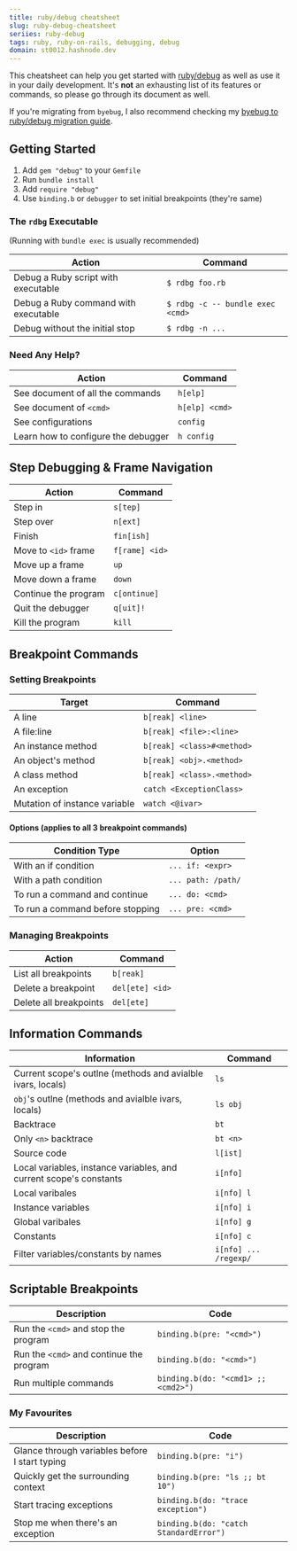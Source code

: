 ```yaml
---
title: ruby/debug cheatsheet
slug: ruby-debug-cheatsheet
seriies: ruby-debug
tags: ruby, ruby-on-rails, debugging, debug
domain: st0012.hashnode.dev
---
```


This cheatsheet can help you get started with [ruby/debug](https://github.com/ruby/debug) as well as use it in your daily development. It's **not** an exhausting list of its features or commands, so please go through its document as well.

If you're migrating from `byebug`, I also recommend checking my [byebug to ruby/debug migration guide](https://st0012.dev/from-byebug-to-ruby-debug).

## Getting Started

1. Add `gem "debug"` to your `Gemfile`
2. Run `bundle install`
3. Add `require "debug"`
4. Use `binding.b` or `debugger` to set initial breakpoints (they're same)

### The `rdbg` Executable

(Running with `bundle exec` is usually recommended)

| Action | Command |
|---|---|
| Debug a Ruby script with executable | `$ rdbg foo.rb` |
| Debug a Ruby command with executable | `$ rdbg -c -- bundle exec <cmd>` |
| Debug without the initial stop | `$ rdbg -n ...` |

### Need Any Help?

| Action | Command |
|---|---|
| See document of all the commands | `h[elp]` |
| See document of `<cmd>` | `h[elp] <cmd>` |
| See configurations | `config` |
| Learn how to configure the debugger | `h config` |

## Step Debugging & Frame Navigation

| Action | Command |
|---|---|
| Step in | `s[tep]` |
| Step over | `n[ext]` |
| Finish | `fin[ish]` |
| Move to `<id>` frame | `f[rame] <id>` |
| Move up a frame | `up` |
| Move down a frame | `down` |
| Continue the program | `c[ontinue]` |
| Quit the debugger | `q[uit]!` |
| Kill the program | `kill` |

## Breakpoint Commands

### Setting Breakpoints

| Target | Command |
|---|---|
| A line | `b[reak] <line>` |
| A file:line | `b[reak] <file>:<line>` |
| An instance method | `b[reak] <class>#<method>` |
| An object's method | `b[reak] <obj>.<method>` |
| A class method | `b[reak] <class>.<method>` |
| An exception | `catch <ExceptionClass>` |
| Mutation of instance variable | `watch <@ivar>` |

#### Options (applies to all 3 breakpoint commands)

| Condition Type | Option |
|---|---|
| With an if condition | `... if: <expr>` |
| With a path condition | `... path: /path/` |
| To run a command and continue | `... do: <cmd>` |
| To run a command before stopping | `... pre: <cmd>` |

### Managing Breakpoints

| Action | Command |
|---|---|
| List all breakpoints | `b[reak]` |
| Delete a breakpoint | `del[ete] <id>` |
| Delete all breakpoints | `del[ete]` |

## Information Commands

| Information | Command |
|---|---|
| Current scope's outlne (methods and avialble ivars, locals) | `ls` |
| `obj`'s outlne (methods and avialble ivars, locals) | `ls obj` |
| Backtrace | `bt` |
| Only `<n>` backtrace | `bt <n>` |
| Source code | `l[ist]` |
| Local variables, instance variables, and current scope's constants | `i[nfo]` |
| Local varibales | `i[nfo] l` |
| Instance variables | `i[nfo] i` |
| Global varibales | `i[nfo] g` |
| Constants | `i[nfo] c` |
| Filter variables/constants by names | `i[nfo] ... /regexp/` |

## Scriptable Breakpoints

| Description | Code |
|---|---|
| Run the `<cmd>` and stop the program | `binding.b(pre: "<cmd>")` |
| Run the `<cmd>` and continue the program | `binding.b(do: "<cmd>")` |
| Run multiple commands | `binding.b(do: "<cmd1> ;; <cmd2>")` |

### My Favourites

| Description | Code |
|---|---|
| Glance through variables before I start typing | `binding.b(pre: "i")` |
| Quickly get the surrounding context | `binding.b(pre: "ls ;; bt 10")` |
| Start tracing exceptions | `binding.b(do: "trace exception")` |
| Stop me when there's an exception | `binding.b(do: "catch StandardError")` |

